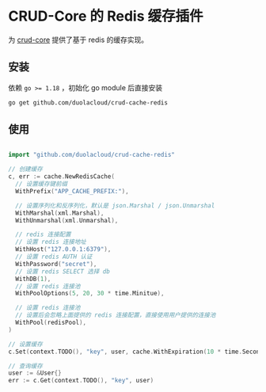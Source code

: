 # CRUD-Core 的 Redis 缓存插件

为 [crud-core](https://github.com/duolacloud/crud-core) 提供了基于 redis 的缓存实现。

## 安装

依赖 `go >= 1.18` ，初始化 go module 后直接安装

```bash
go get github.com/duolacloud/crud-cache-redis
```

## 使用

```go

import "github.com/duolacloud/crud-cache-redis"

// 创建缓存
c, err := cache.NewRedisCache(
  // 设置缓存键前缀
  WithPrefix("APP_CACHE_PREFIX:"),

  // 设置序列化和反序列化，默认是 json.Marshal / json.Unmarshal
  WithMarshal(xml.Marshal),
  WithUnmarshal(xml.Unmarshal),

  // redis 连接配置
  // 设置 redis 连接地址
  WithHost("127.0.0.1:6379"),
  // 设置 redis AUTH 认证
  WithPassword("secret"),
  // 设置 redis SELECT 选择 db
  WithDB(1),
  // 设置 redis 连接池
  WithPoolOptions(5, 20, 30 * time.Minitue),

  // 设置 redis 连接池
  // 设置后会忽略上面提供的 redis 连接配置，直接使用用户提供的连接池
  WithPool(redisPool),
)

// 设置缓存
c.Set(context.TODO(), "key", user, cache.WithExpiration(10 * time.Second))

// 查询缓存
user := &User{}
err := c.Get(context.TODO(), "key", user)

```
